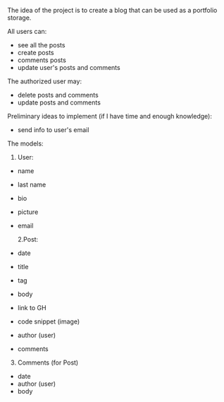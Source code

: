 The idea of the project is to create a blog that can be used as a portfolio storage.

All users can:

- see all the posts
- create posts
- comments posts
- update user's posts and comments

The authorized user may:

- delete posts and comments
- update posts and comments

Preliminary ideas to implement (if I have time and enough knowledge):

- send info to user's email

The models:

1. User:

- name
- last name
- bio
- picture
- email

  2.Post:

- date
- title
- tag
- body
- link to GH
- code snippet (image)
- author (user)
- comments

3. Comments (for Post)

- date
- author (user)
- body

